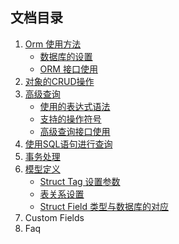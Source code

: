 ## 文档目录


1. [Orm 使用方法](Orm.md)
	- [数据库的设置](Orm.md#数据库的设置)
	- [ORM 接口使用](Orm.md#orm-接口使用)
2. [对象的CRUD操作](Object.md)
3. [高级查询](Query.md)
	- [使用的表达式语法](Query.md#expr)
	- [支持的操作符号](Query.md#operators)
	- [高级查询接口使用](Query.md#高级查询接口使用)
4. [使用SQL语句进行查询](Raw.md)
5. [事务处理](Transaction.md)
6. [模型定义](Models.md)
	- [Struct Tag 设置参数](Models.md#struct-tag-设置参数)
	- [表关系设置](Models.md#表关系设置)
	- [Struct Field 类型与数据库的对应](Models.md#struct-field-类型与数据库的对应)
7. Custom Fields
8. Faq

